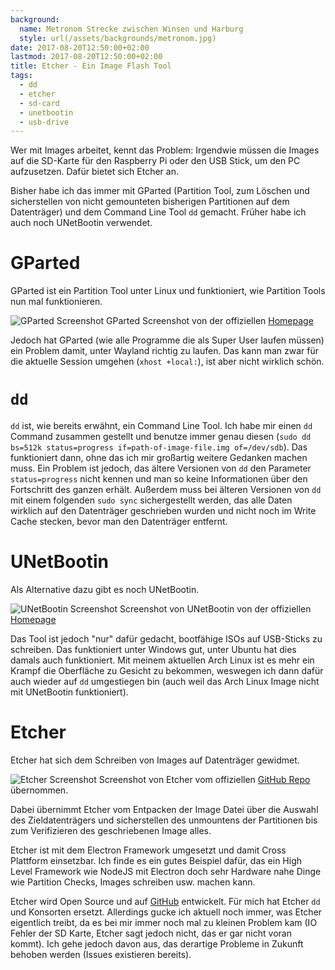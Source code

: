 ```yaml
---
background:
  name: Metronom Strecke zwischen Winsen und Harburg
  style: url(/assets/backgrounds/metronom.jpg)
date: 2017-08-20T12:50:00+02:00
lastmod: 2017-08-20T12:50:00+02:00
title: Etcher - Ein Image Flash Tool
tags:
  - dd
  - etcher
  - sd-card
  - unetbootin
  - usb-drive
---
```

Wer mit Images arbeitet, kennt das Problem: Irgendwie müssen die Images auf die SD-Karte für den Raspberry Pi oder den USB Stick, um den PC aufzusetzen.
Dafür bietet sich Etcher an.
<!--more-->

Bisher habe ich das immer mit GParted (Partition Tool, zum Löschen und sicherstellen von nicht gemounteten bisherigen Partitionen auf dem Datenträger) und dem Command Line Tool `dd` gemacht.
Früher habe ich auch noch UNetBootin verwendet.

# GParted
GParted ist ein Partition Tool unter Linux und funktioniert, wie Partition Tools nun mal funktionieren.

![GParted Screenshot](/assets/2017/08/gparted.png)
GParted Screenshot von der offiziellen [Homepage](http://gparted.org)

Jedoch hat GParted (wie alle Programme die als Super User laufen müssen) ein Problem damit, unter Wayland richtig zu laufen.
Das kann man zwar für die aktuelle Session umgehen (`xhost +local:`), ist aber nicht wirklich schön.

# `dd`
`dd` ist, wie bereits erwähnt, ein Command Line Tool.
Ich habe mir einen `dd` Command zusammen gestellt und benutze immer genau diesen (`sudo dd bs=512k status=progress if=path-of-image-file.img of=/dev/sdb`).
Das funktioniert dann, ohne das ich mir großartig weitere Gedanken machen muss.
Ein Problem ist jedoch, das ältere Versionen von `dd` den Parameter `status=progress` nicht kennen und man so keine Informationen über den Fortschritt des ganzen erhält.
Außerdem muss bei älteren Versionen von `dd` mit einem folgenden `sudo sync` sichergestellt werden, das alle Daten wirklich auf den Datenträger geschrieben wurden und nicht noch im Write Cache stecken, bevor man den Datenträger entfernt.

# UNetBootin
Als Alternative dazu gibt es noch UNetBootin.

![UNetBootin Screenshot](/assets/2017/08/unetbootin.jpg)
Screenshot von UNetBootin von der offiziellen [Homepage](https://unetbootin.github.io/)

Das Tool ist jedoch "nur" dafür gedacht, bootfähige ISOs auf USB-Sticks zu schreiben.
Das funktioniert unter Windows gut, unter Ubuntu hat dies damals auch funktioniert.
Mit meinem aktuellen Arch Linux ist es mehr ein Krampf die Oberfläche zu Gesicht zu bekommen, weswegen ich dann dafür auch wieder auf `dd` umgestiegen bin (auch weil das Arch Linux Image nicht mit UNetBootin funktioniert).

# Etcher

Etcher hat sich dem Schreiben von Images auf Datenträger gewidmet.

![Etcher Screenshot](/assets/2017/08/etcher.png)
Screenshot von Etcher vom offiziellen [GitHub Repo](https://github.com/resin-io/etcher) übernommen.

Dabei übernimmt Etcher vom Entpacken der Image Datei über die Auswahl des Zieldatenträgers und sicherstellen des unmountens der Partitionen bis zum Verifizieren des geschriebenen Image alles.

Etcher ist mit dem Electron Framework umgesetzt und damit Cross Plattform einsetzbar.
Ich finde es ein gutes Beispiel dafür, das ein High Level Framework wie NodeJS mit Electron doch sehr Hardware nahe Dinge wie Partition Checks, Images schreiben usw. machen kann.

Etcher wird Open Source und auf [GitHub](https://github.com/resin-io/etcher) entwickelt.
Für mich hat Etcher `dd` und Konsorten ersetzt.
Allerdings gucke ich aktuell noch immer, was Etcher eigentlich treibt, da es bei mir immer noch mal zu kleinen Problem kam (IO Fehler der SD Karte, Etcher sagt jedoch nicht, das er gar nicht voran kommt).
Ich gehe jedoch davon aus, das derartige Probleme in Zukunft behoben werden (Issues existieren bereits).
